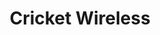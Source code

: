 ---
title: "Cricket Wireless"
url: /san-antonio/cricket-wireless-east-houston-street/
shop: Handy
---